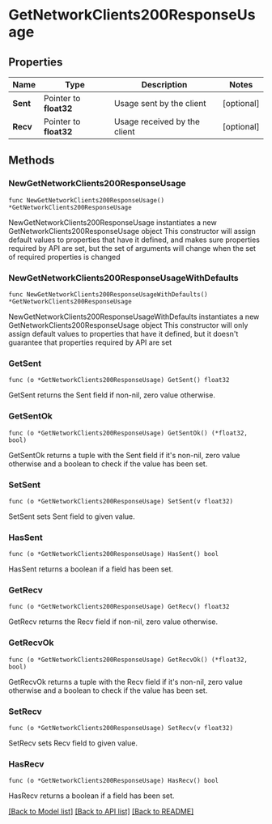 # GetNetworkClients200ResponseUsage

## Properties

Name | Type | Description | Notes
------------ | ------------- | ------------- | -------------
**Sent** | Pointer to **float32** | Usage sent by the client | [optional] 
**Recv** | Pointer to **float32** | Usage received by the client | [optional] 

## Methods

### NewGetNetworkClients200ResponseUsage

`func NewGetNetworkClients200ResponseUsage() *GetNetworkClients200ResponseUsage`

NewGetNetworkClients200ResponseUsage instantiates a new GetNetworkClients200ResponseUsage object
This constructor will assign default values to properties that have it defined,
and makes sure properties required by API are set, but the set of arguments
will change when the set of required properties is changed

### NewGetNetworkClients200ResponseUsageWithDefaults

`func NewGetNetworkClients200ResponseUsageWithDefaults() *GetNetworkClients200ResponseUsage`

NewGetNetworkClients200ResponseUsageWithDefaults instantiates a new GetNetworkClients200ResponseUsage object
This constructor will only assign default values to properties that have it defined,
but it doesn't guarantee that properties required by API are set

### GetSent

`func (o *GetNetworkClients200ResponseUsage) GetSent() float32`

GetSent returns the Sent field if non-nil, zero value otherwise.

### GetSentOk

`func (o *GetNetworkClients200ResponseUsage) GetSentOk() (*float32, bool)`

GetSentOk returns a tuple with the Sent field if it's non-nil, zero value otherwise
and a boolean to check if the value has been set.

### SetSent

`func (o *GetNetworkClients200ResponseUsage) SetSent(v float32)`

SetSent sets Sent field to given value.

### HasSent

`func (o *GetNetworkClients200ResponseUsage) HasSent() bool`

HasSent returns a boolean if a field has been set.

### GetRecv

`func (o *GetNetworkClients200ResponseUsage) GetRecv() float32`

GetRecv returns the Recv field if non-nil, zero value otherwise.

### GetRecvOk

`func (o *GetNetworkClients200ResponseUsage) GetRecvOk() (*float32, bool)`

GetRecvOk returns a tuple with the Recv field if it's non-nil, zero value otherwise
and a boolean to check if the value has been set.

### SetRecv

`func (o *GetNetworkClients200ResponseUsage) SetRecv(v float32)`

SetRecv sets Recv field to given value.

### HasRecv

`func (o *GetNetworkClients200ResponseUsage) HasRecv() bool`

HasRecv returns a boolean if a field has been set.


[[Back to Model list]](../README.md#documentation-for-models) [[Back to API list]](../README.md#documentation-for-api-endpoints) [[Back to README]](../README.md)


